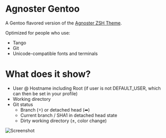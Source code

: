 # Agnoster Gentoo

A Gentoo flavored version of the [Agnoster ZSH Theme](https://github.com/agnoster/agnoster-zsh-theme).

Optimized for people who use:

- Tango
- Git
- Unicode-compatible fonts and terminals

# What does it show?

- User @ Hostname including Root (if user is not DEFAULT_USER, which can then be set in your profile)
- Working directory
- Git status
  - Branch () or detached head (➦)
  - Current branch / SHA1 in detached head state
  - Dirty working directory (±, color change)

![Screenshot](https://raw.githubusercontent.com/r7l/agnoster-gentoo-zsh-theme/master/screenshot.png)

